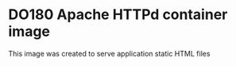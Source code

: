 # DO180 Apache HTTPd container image

This image was created to serve application static HTML files

